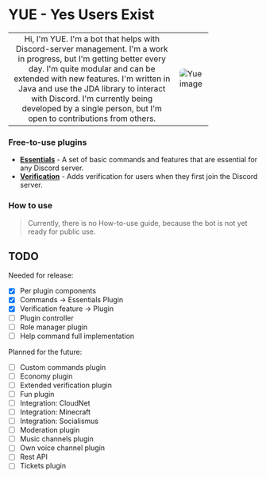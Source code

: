 # YUE - Yes Users Exist

<table style="border: none; width: 80%">
  <tr style="border: none;">
    <td style="border: none;text-align: center;">
      Hi, I'm YUE. I'm a bot that helps with Discord-server management. I'm a work in progress, but I'm getting better every day. I'm quite modular
        and can be extended with new features. I'm written in Java and use the JDA library to interact with Discord. I'm currently being developed by a single person, but I'm open to contributions from others.
    </td>
    <td style="border: none;">
      <img src="https://cdn.discordapp.com/avatars/1210500906534174770/363f848b510cf621941919977cad0ad3.png?size=512" alt="Yue image" style="border-radius: 8px" />
    </td>
  </tr>
</table>

### Free-to-use plugins

- **[Essentials](https://github.com/aerittopia/YueEssentials)** - A set of basic commands and features that are
  essential for any Discord server.
- **[Verification](https://github.com/aerittopia/YueVerification)** - Adds verification for users when they first join
  the Discord server.

### How to use

> Currently, there is no How-to-use guide, because the bot is not yet ready for public use.

## TODO

Needed for release:

- [x] Per plugin components
- [x] Commands -> Essentials Plugin
- [x] Verification feature -> Plugin
- [ ] Plugin controller
- [ ] Role manager plugin
- [ ] Help command full implementation

Planned for the future:

- [ ] Custom commands plugin
- [ ] Economy plugin
- [ ] Extended verification plugin
- [ ] Fun plugin
- [ ] Integration: CloudNet
- [ ] Integration: Minecraft
- [ ] Integration: Socialismus
- [ ] Moderation plugin
- [ ] Music channels plugin
- [ ] Own voice channel plugin
- [ ] Rest API
- [ ] Tickets plugin
